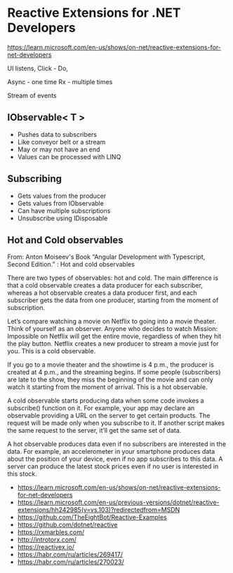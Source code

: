 # Reactive Extensions for .NET Developers

<https://learn.microsoft.com/en-us/shows/on-net/reactive-extensions-for-net-developers>

UI listens, Click - Do,

Async - one time
Rx - multiple times

Stream of events

## IObservable< T >

- Pushes data to subscribers
- Like conveyor belt or a stream
- May or may not have an end
- Values can be processed with LINQ

## Subscribing

- Gets values from the producer
- Gets values from IObservable<T>
- Can have multiple subscriptions
- Unsubscribe using IDisposable

## Hot and Cold observables

From: Anton Moiseev's Book “Angular Development with Typescript, Second Edition.” :
Hot and cold observables

There are two types of observables: hot and cold. The main difference is that a cold observable creates a data producer for each subscriber, whereas a hot observable creates a data producer first, and each subscriber gets the data from one producer, starting from the moment of subscription.

Let’s compare watching a movie on Netflix to going into a movie theater. Think of yourself as an observer. Anyone who decides to watch Mission: Impossible on Netflix will get the entire movie, regardless of when they hit the play button. Netflix creates a new producer to stream a movie just for you. This is a cold observable.

If you go to a movie theater and the showtime is 4 p.m., the producer is created at 4 p.m., and the streaming begins. If some people (subscribers) are late to the show, they miss the beginning of the movie and can only watch it starting from the moment of arrival. This is a hot observable.

A cold observable starts producing data when some code invokes a subscribe() function on it. For example, your app may declare an observable providing a URL on the server to get certain products. The request will be made only when you subscribe to it. If another script makes the same request to the server, it’ll get the same set of data.

A hot observable produces data even if no subscribers are interested in the data. For example, an accelerometer in your smartphone produces data about the position of your device, even if no app subscribes to this data. A server can produce the latest stock prices even if no user is interested in this stock.

- <https://learn.microsoft.com/en-us/shows/on-net/reactive-extensions-for-net-developers>
- <https://learn.microsoft.com/en-us/previous-versions/dotnet/reactive-extensions/hh242985(v=vs.103)?redirectedfrom=MSDN>
- <https://github.com/TheEightBot/Reactive-Examples>
- <https://github.com/dotnet/reactive>
- <https://rxmarbles.com/>
- <http://introtorx.com/>
- <https://reactivex.io/>
- <https://habr.com/ru/articles/269417/>
- <https://habr.com/ru/articles/270023/>
